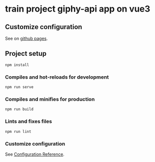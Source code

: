 # train project giphy-api app on vue3

## Customize configuration
See on [github pages](https://khoroshavin.github.io/giphy_app_train_vue3/).

## Project setup
```
npm install
```

### Compiles and hot-reloads for development
```
npm run serve
```

### Compiles and minifies for production
```
npm run build
```

### Lints and fixes files
```
npm run lint
```

### Customize configuration
See [Configuration Reference](https://cli.vuejs.org/config/).

